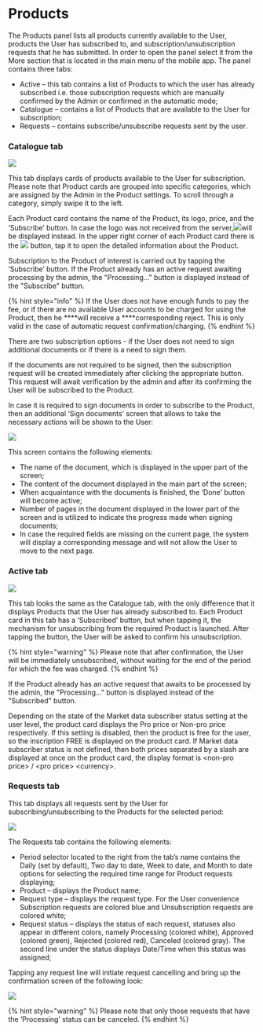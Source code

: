 # Products

The Products panel lists all products currently available to the User, products the User has subscribed to, and subscription/unsubscription requests that he has submitted. In order to open the panel select it from the More section that is located in the main menu of the mobile app. The panel contains three tabs:

* Active – this tab contains a list of Products to which the user has already subscribed i.e. those subscription requests which are manually confirmed by the Admin or confirmed in the automatic mode;
* Catalogue – contains a list of Products that are available to the User for subscription;
* Requests – contains subscribe/unsubscribe requests sent by the user.

### Catalogue tab

![](../../../.gitbook/assets/new1%20%2820%29.jpg)

This tab displays cards of products available to the User for subscription. Please note that Product cards are grouped into specific categories, which are assigned by the Admin in the Product settings. To scroll through a category, simply swipe it to the left. 

Each Product card contains the name of the Product, its logo, price, and the ‘Subscribe’ button. In case the logo was not received from the server,![](../../../.gitbook/assets/image%20%28111%29.png)will be displayed instead. In the upper right corner of each Product card there is the ![](https://lh4.googleusercontent.com/wEkGlYW5qSeJGHTfyYQ96E205vVVvX6eswwVSDiOvyIqiCWYDMiZO2C1vohXpdkVT2EocJhTeZqUkXKP588MgCx4qBNH7unwz8yPzCq6tFHxD6setKlOMPpkztGfxpuJlrM5ko-t) button, tap it to open the detailed  information about the Product.

Subscription to the Product of interest is carried out by tapping the ‘Subscribe’ button. If the Product already has an active request awaiting processing by the admin, the "Processing..." button is displayed instead of the "Subscribe" button.

{% hint style="info" %}
If the User does not have enough funds to pay the fee, or if there are no available User accounts to be charged for using the Product, then he ****will receive a ****corresponding reject. This is only valid in the case of automatic request confirmation/charging. 
{% endhint %}

There are two subscription options - if the User does not need to sign additional documents or if there is a need to sign them. 

If the documents are not required to be signed, then the subscription request will be created immediately after clicking the appropriate button. This request will await verification by the admin and after its confirming the User will be subscribed to the Product.

In case it is required to sign documents in order to subscribe to the Product, then an additional ‘Sign documents’ screen that allows to take the necessary actions will be shown to the User:

![](../../../.gitbook/assets/image%20%2878%29.png)

This screen contains the following elements:

* The name of the document, which is displayed in the upper part of the screen;
* The content of the document displayed in the main part of the screen;
* When acquaintance with the documents is finished, the ‘Done’ button will become active;
* Number of pages in the document displayed  in the lower part of the screen and is utilized to indicate the progress made when signing documents;
* In case the required fields are missing on the current page, the system will display a corresponding message and will not allow the User to move to the next page.

### Active tab

![](../../../.gitbook/assets/1%20%2838%29.jpg)

This tab looks the same as the Catalogue tab, with the only difference that it displays Products that the User has already subscribed to. Each Product сard in this tab has a ‘Subscribed’ button, but when tapping it, the mechanism for unsubscribing from the required Product is launched. After tapping the button, the User will be asked to confirm his unsubscription.

{% hint style="warning" %}
Please note that after confirmation, the User will be immediately unsubscribed, without waiting for the end of the period for which the fee was charged. 
{% endhint %}

If the Product already has an active request that awaits to be processed by the admin, the "Processing..." button is displayed instead of the "Subscribed" button.

Depending on the state of the Market data subscriber status setting at the user level, the product card displays the Pro price or Non-pro price respectively. If this setting is disabled, then the product is free for the user, so the inscription FREE is displayed on the product card. If Market data subscriber status is not defined, then both prices separated by a slash are displayed at once on the product card, the display format is &lt;non-pro price&gt; / &lt;pro price&gt; &lt;currency&gt;.

### **Requests tab**

This tab displays all requests sent by the User for subscribing/unsubscribing to the Products for the selected period:

![](../../../.gitbook/assets/new2%20%2812%29.jpg)

The Requests tab contains the following elements:

* Period selector located to the right from the tab’s name contains the Daily \(set by default\), Two day to date, Week to date, and Month to date options for selecting the required time range for Product requests displaying;
* Product – displays the Product name;
* Request type – displays the request type. For the User convenience Subscription requests are colored blue and Unsubscription requests are colored white;
* Request status – displays the status of each request, statuses also appear in different colors, namely Processing \(colored white\), Approved \(colored green\), Rejected \(colored red\), Canceled \(colored gray\). The second line under the status displays Date/Time when this status was assigned;

Tapping any request line will initiate request cancelling and bring up the confirmation screen of the following look:

![](../../../.gitbook/assets/image%20%2879%29.png)

{% hint style="warning" %}
Please note that only those requests that have the ‘Processing’ status can be canceled.
{% endhint %}

